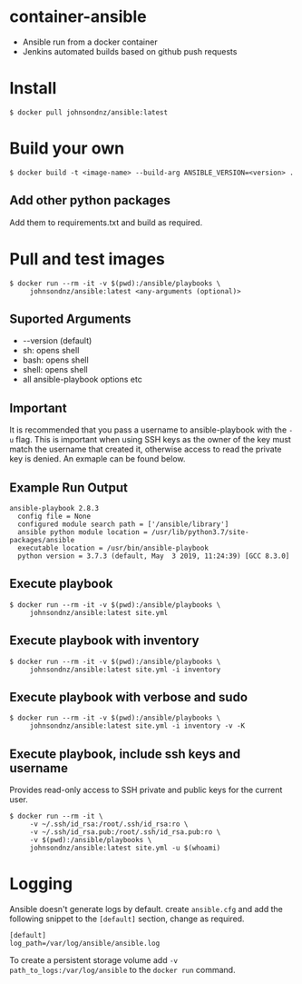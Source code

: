 # container-ansible
- Ansible run from a docker container
- Jenkins automated builds based on github push requests

# Install
`$ docker pull johnsondnz/ansible:latest`

# Build your own
`$ docker build -t <image-name> --build-arg ANSIBLE_VERSION=<version> .`

## Add other python packages
Add them to requirements.txt and build as required.

# Pull and test images
```
$ docker run --rm -it -v $(pwd):/ansible/playbooks \
     johnsondnz/ansible:latest <any-arguments (optional)>
```
## Suported Arguments
- --version (default)
- sh: opens shell
- bash: opens shell
- shell: opens shell
- all ansible-playbook options etc

## Important
It is recommended that you pass a username to ansible-playbook with the `-u` flag.  This is important when using SSH keys as the owner of the key must match the username that created it, otherwise access to read the private key is denied.  An exmaple can be found below.

## Example Run Output
```
ansible-playbook 2.8.3
  config file = None
  configured module search path = ['/ansible/library']
  ansible python module location = /usr/lib/python3.7/site-packages/ansible
  executable location = /usr/bin/ansible-playbook
  python version = 3.7.3 (default, May  3 2019, 11:24:39) [GCC 8.3.0]
```
    
## Execute playbook
```
$ docker run --rm -it -v $(pwd):/ansible/playbooks \
     johnsondnz/ansible:latest site.yml
```

## Execute playbook with inventory
```
$ docker run --rm -it -v $(pwd):/ansible/playbooks \
     johnsondnz/ansible:latest site.yml -i inventory
```

## Execute playbook with verbose and sudo
```
$ docker run --rm -it -v $(pwd):/ansible/playbooks \
     johnsondnz/ansible:latest site.yml -i inventory -v -K
```
    
## Execute playbook, include ssh keys and username
Provides read-only access to SSH private and public keys for the current user.
```
$ docker run --rm -it \
     -v ~/.ssh/id_rsa:/root/.ssh/id_rsa:ro \
     -v ~/.ssh/id_rsa.pub:/root/.ssh/id_rsa.pub:ro \
     -v $(pwd):/ansible/playbooks \
     johnsondnz/ansible:latest site.yml -u $(whoami)
```

# Logging
Ansible doesn't generate logs by default.  create `ansible.cfg` and add the following snippet to the `[default]` section, change as required.
```
[default]
log_path=/var/log/ansible/ansible.log
```

To create a persistent storage volume add `-v path_to_logs:/var/log/ansible` to the `docker run` command.
